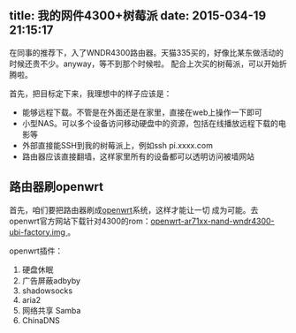 title: 我的网件4300+树莓派
date: 2015-034-19 21:15:17
---

在同事的推荐下，入了WNDR4300路由器。天猫335买的，好像比某东做活动的时候还贵不少。anyway，等不到那个时候啦。
配合上次买的树莓派，可以开始折腾啦。

<!-- more -->

首先，把目标定下来，我理想中的样子应该是：
* 能够远程下载。不管是在外面还是在家里，直接在web上操作一下即可
* 小型NAS。可以多个设备访问移动硬盘中的资源，包括在线播放远程下载的电影等
* 外部直接能SSH到我的树莓派上，例如ssh pi.xxxx.com
* 路由器应该直接翻墙，这样家里所有的设备都可以透明访问被墙网站

路由器刷openwrt
-----
首先，咱们要把路由器刷成[openwrt](http://openwrt.org/)系统，这样才能让一切
成为可能。去openwrt官方网站下载针对4300的rom：[openwrt-ar71xx-nand-wndr4300-ubi-factory.img ](http://downloads.openwrt.org/barrier_breaker/14.07/ar71xx/nand/openwrt-ar71xx-nand-wndr4300-ubi-factory.img)。

openwrt插件：
1. 硬盘休眠
2. 广告屏蔽adbyby
3. shadowsocks
4. aria2
5. 网络共享 Samba
6. ChinaDNS
